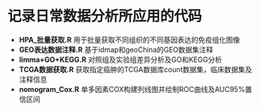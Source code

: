 # 记录日常数据分析所应用的代码
- **HPA_批量获取.R** 用于批量获取不同组织的不同基因表达的免疫组化图像
- **GEO表达数据注释.R** 基于idmap和geoChina的GEO数据集注释
- **limma+GO+KEGG.R** 对照组及实验组差异分析及GO和KEGG分析
- **TCGA数据获取.R** 获取指定癌肿的TCGA数据库count数据集，临床数据集及注释信息
- **nomogram_Cox.R** 单多因素COX构建列线图并绘制ROC曲线及AUC95%置信区间
